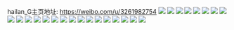 hailan_G主页地址: https://weibo.com/u/3261982754 
![](https://wx4.sinaimg.cn/mw2000/c26de822gy1h9jt5tdv58j20u00zdn36.jpg) 
![](https://wx4.sinaimg.cn/mw2000/c26de822gy1h9jt5tj5qvj20u0147475.jpg) 
![](https://wx4.sinaimg.cn/mw2000/c26de822gy1h9jt5tidr1j20u00u046s.jpg) 
![](https://wx4.sinaimg.cn/mw2000/c26de822gy1h9jt5tukw9j20u00u0tgc.jpg) 
![](https://wx4.sinaimg.cn/mw2000/c26de822gy1h9jt5u5i9rj20u0140k0q.jpg) 
![](https://wx4.sinaimg.cn/mw2000/c26de822ly1h980bbkmwej20wi08y40g.jpg) 
![](https://wx4.sinaimg.cn/mw2000/c26de822gy1h8s702pw6mj20u011848f.jpg) 
![](https://wx4.sinaimg.cn/mw2000/c26de822gy1h8s7033i8gj20u0140qdk.jpg) 
![](https://wx4.sinaimg.cn/mw2000/c26de822gy1h8s702ovnhj20u013qwl8.jpg) 
![](https://wx4.sinaimg.cn/mw2000/c26de822ly1h8jupggg4aj20wi0o9wnk.jpg) 
![](https://wx4.sinaimg.cn/mw2000/c26de822ly1h8as7tvd13j221n33zx6q.jpg) 
![](https://wx4.sinaimg.cn/mw2000/c26de822ly1h8as7uz2ypj22c02dukjm.jpg) 
![](https://wx4.sinaimg.cn/mw2000/c26de822ly1h8as7tlz00j21oa2b3b29.jpg) 
![](https://wx4.sinaimg.cn/mw2000/c26de822ly1h6megvp43yj23344mo1l0.jpg) 
![](https://wx4.sinaimg.cn/mw2000/c26de822ly1gy0d25g6o0j23402c0npf.jpg) 
![](https://wx4.sinaimg.cn/mw2000/c26de822ly1gy0d1tl6wvj22n01zwb29.jpg) 
![](https://wx4.sinaimg.cn/mw2000/c26de822ly1gy0d2ez0s4j22c0340npe.jpg) 
![](https://wx4.sinaimg.cn/mw2000/c26de822ly1gy0d2e74gij22c0340e82.jpg) 
![](https://wx4.sinaimg.cn/mw2000/c26de822gy1grmsrvvzkrj222w280hdu.jpg) 
![](https://wx4.sinaimg.cn/mw2000/c26de822gy1grmsrw0490j22c01ulu0x.jpg) 
![](https://wx4.sinaimg.cn/mw2000/c26de822gy1grmsrwf6ezj228228inpe.jpg) 
![](https://wx4.sinaimg.cn/mw2000/c26de822gy1grmsrw1391j221h1rbkjm.jpg) 
![](https://wx4.sinaimg.cn/mw2000/c26de822gy1grmsrwuh8tj22c02pb7wk.jpg) 
![](https://wx4.sinaimg.cn/mw2000/c26de822gy1grmsrwn31yj22rg2c0npf.jpg) 
